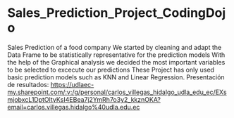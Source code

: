 # Sales_Prediction_Project_CodingDojo
Sales Prediction of a food company 
We started by cleaning and adapt the Data Frame to be statistically representative for the prediction models 
With the help of the Graphical analysis we decided the most important variables to be selected to excecute our predictions
These Project has only used basic prediction models such as KNN and Linear Regression.
Presentación de resultados: 
https://udlaec-my.sharepoint.com/:v:/g/personal/carlos_villegas_hidalgo_udla_edu_ec/EXsmjobxcL1DptOltyKsI4EBea7j2YmRh7o3y2_kkznOKA?email=carlos.villegas.hidalgo%40udla.edu.ec
